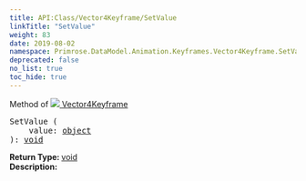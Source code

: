 ```yaml
---
title: API:Class/Vector4Keyframe/SetValue
linkTitle: "SetValue"
weight: 83
date: 2019-08-02
namespace: Primrose.DataModel.Animation.Keyframes.Vector4Keyframe.SetValue
deprecated: false
no_list: true
toc_hide: true
---
```

Method of <a href="/docs/api-reference/Class/Vector4Keyframe"><img src="/icons/silk/film.png"/>&nbsp;Vector4Keyframe</a>
<pre class="method-declaration">
SetValue (
    value: <a class="type" href="/docs/api-reference/System/object">object</a>
): <a class="type" href="/docs/api-reference/System/void">void</a></pre>
<b>Return Type: </b>
<a class="type" href="/docs/api-reference/System/void">void</a>
<br/>
<b>Description: </b>